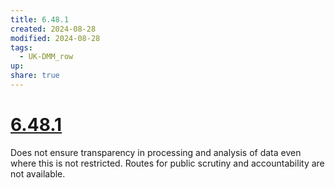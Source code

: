 ```yaml
---
title: 6.48.1
created: 2024-08-28
modified: 2024-08-28
tags:
  - UK-DMM_row
up: 
share: true
---
```

# [6.48.1](6.48.1.md)

Does not ensure transparency in processing and analysis of data even where this is not restricted. Routes for public scrutiny and accountability are not available.

